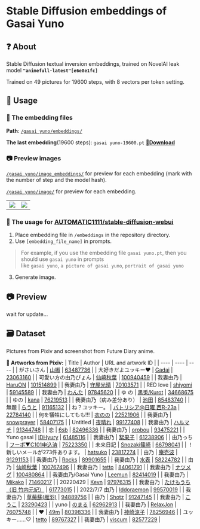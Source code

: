 # Stable Diffusion embeddings of Gasai Yuno

## ❓ About
Stable Diffusion textual inversion embeddings, trained on NovelAI leak model **`"animefull-latest"[e6e8e1fc]`**

Trained on 49 pictures for 19600 steps, with 8 vectors per token setting.

## 📖 Usage

### 📁 The embedding files
**Path**: [`/gasai yuno/embeddings/`](https://github.com/Ljzd-PRO/stable-diffusion-embeddings-of-gasai-yuno/tree/main/gasai%20yuno/embeddings)

**The last embedding**(19600 steps): `gasai yuno-19600.pt` [**🔗Download**](https://github.com/Ljzd-PRO/stable-diffusion-embeddings-of-gasai-yuno/raw/main/gasai%20yuno/embeddings/gasai%20yuno-9800.pt)

### 📷 Preview images
[`/gasai yuno/image_embeddings/`](https://github.com/Ljzd-PRO/stable-diffusion-embeddings-of-gasai-yuno/tree/main/gasai%20yuno/image_embeddings/) for preview for each embedding (mark with the number of step and the model hash).

[`/gasai yuno/image/`](https://github.com/Ljzd-PRO/stable-diffusion-embeddings-of-gasai-yuno/tree/main/gasai%20yuno/images/) for preview for each embedding.

<table>
  <tr>
    <td> <img src="https://user-images.githubusercontent.com/63289359/195997003-e3da93f6-bba5-4bce-961a-0981b280c620.png" border=0> </td>
    <td> <img src="https://user-images.githubusercontent.com/63289359/195997017-b32c1808-d6b8-44df-8600-0360c652c039.png" border=0> </td>
  </tr>
</table>

### 📖 The usage for [AUTOMATIC1111/stable-diffusion-webui](https://github.com/AUTOMATIC1111/stable-diffusion-webui)
1. Place embedding file in `/embeddings` in the repository directory.
2. Use `[embedding_file_name]` in prompts.
> For example, if you use the embedding file `gasai yuno.pt`, then you should use `gasai yuno` in prompts  
> like `gasai yuno`, `a picture of gasai yuno`, `portrait of gasai yuno`
3. Generate image.

## 📷 Preview
wait for update...

## 🗃️ Dataset
Pictures from Pixiv and screenshot from Future Diary anime.

**🙏 Artworks from Pixiv:**
|   Title   |  Author  |   URL and artwork ID   |
| ---- | ---- | ---- |
| がさいさん | [山椒](https://www.pixiv.net/users/9226224) | [63487736](https://www.pixiv.net/artworks/63487736) |
| 大好きだよユッキー♥ | [Gadai](https://www.pixiv.net/users/1007481) | [23063160](https://www.pixiv.net/artworks/23063160) |
| 可愛い方の由乃ぴょん | [仙崎秋葉](https://www.pixiv.net/users/67968625) | [100940459](https://www.pixiv.net/artworks/100940459) |
| 我妻由乃 | [HaruON](https://www.pixiv.net/users/36637510) | [101514899](https://www.pixiv.net/artworks/101514899) |
| 我妻由乃 | [守屋光晴](https://www.pixiv.net/users/14706222) | [70103571](https://www.pixiv.net/artworks/70103571) |
| RED love | [shiyomi](https://www.pixiv.net/users/20334136) | [59145589](https://www.pixiv.net/artworks/59145589) |
| 我妻由乃 | [わんた](https://www.pixiv.net/users/80912901) | [97845620](https://www.pixiv.net/artworks/97845620) |
| ゆ の | [黒兎/Kurot](https://www.pixiv.net/users/42675) | [34668675](https://www.pixiv.net/artworks/34668675) |
| ゆの | [kana](https://www.pixiv.net/users/42986838) | [76219513](https://www.pixiv.net/artworks/76219513) |
| 我妻由乃（病み差分あり） | [池田](https://www.pixiv.net/users/49839934) | [85483740](https://www.pixiv.net/artworks/85483740) |
| 無題 | [らうと](https://www.pixiv.net/users/14438469) | [91165132](https://www.pixiv.net/artworks/91165132) |
| ね？ユッキー。 | [パトリシア@日曜 西R-23a](https://www.pixiv.net/users/2152) | [22784140](https://www.pixiv.net/artworks/22784140) |
| 何を犠牲にしてもも!!! | [衣のの](https://www.pixiv.net/users/1918464) | [22521906](https://www.pixiv.net/artworks/22521906) |
| 我妻由乃 | [snowprayer](https://www.pixiv.net/users/8284729) | [58407175](https://www.pixiv.net/artworks/58407175) |
| Untitled | [夜晴れ](https://www.pixiv.net/users/80331852) | [99177408](https://www.pixiv.net/artworks/99177408) |
| 我妻由乃 | [ハルマチ](https://www.pixiv.net/users/19770366) | [91344748](https://www.pixiv.net/artworks/91344748) |
| 恋 | [6sb](https://www.pixiv.net/users/15219049) | [82496336](https://www.pixiv.net/artworks/82496336) |
| 我妻由乃 | [orobou](https://www.pixiv.net/users/15353675) | [93475221](https://www.pixiv.net/artworks/93475221) |
| Yuno gasai | [IDHyury](https://www.pixiv.net/users/676725) | [61485116](https://www.pixiv.net/artworks/61485116) |
| 我妻由乃 | [絮果子](https://www.pixiv.net/users/16852016) | [61238906](https://www.pixiv.net/artworks/61238906) |
| 由乃っち | [フーポ▼C101申込済](https://www.pixiv.net/users/74538) | [75223350](https://www.pixiv.net/artworks/75223350) |
| 未来日記 | [Snozaki篠崎](https://www.pixiv.net/users/19476792) | [66798041](https://www.pixiv.net/artworks/66798041) |
| ！新しいメールが273件あります。 | [hatsuko](https://www.pixiv.net/users/237559) | [23817274](https://www.pixiv.net/artworks/23817274) |
| 由乃 | [庵壱波](https://www.pixiv.net/users/46935532) | [91291153](https://www.pixiv.net/artworks/91291153) |
| 我妻由乃 | [Rocks](https://www.pixiv.net/users/22741937) | [89901655](https://www.pixiv.net/artworks/89901655) |
| 我妻由乃 | [水表](https://www.pixiv.net/users/11319066) | [58224782](https://www.pixiv.net/artworks/58224782) |
| 由乃 | [仙崎秋葉](https://www.pixiv.net/users/67968625) | [100767496](https://www.pixiv.net/artworks/100767496) |
| 我妻由乃 | [tetto](https://www.pixiv.net/users/11837757) | [84061791](https://www.pixiv.net/artworks/84061791) |
| 我妻由乃 | [ナツメグ](https://www.pixiv.net/users/177117) | [100480864](https://www.pixiv.net/artworks/100480864) |
| 我妻由乃/Gasai Yuno | [Leemun](https://www.pixiv.net/users/45090103) | [82414019](https://www.pixiv.net/artworks/82414019) |
| 我妻由乃 | [Mikako](https://www.pixiv.net/users/35193903) | [71460217](https://www.pixiv.net/artworks/71460217) |
| 20220429 | [Kevn](https://www.pixiv.net/users/2836899) | [97976315](https://www.pixiv.net/artworks/97976315) |
| 我妻由乃 | [たけもうち（旧 竹内元紀）](https://www.pixiv.net/users/1470854) | [61773015](https://www.pixiv.net/artworks/61773015) |
| 2022/7/7 由乃 | [Iddoraemon](https://www.pixiv.net/users/12365802) | [99570019](https://www.pixiv.net/artworks/99570019) |
| 我妻由乃 | [草莓蘇(雁羽)](https://www.pixiv.net/users/72625752) | [94889756](https://www.pixiv.net/artworks/94889756) |
| 由乃 | [Shotz](https://www.pixiv.net/users/8321385) | [91247145](https://www.pixiv.net/artworks/91247145) |
| 我妻由乃 | [こうこ](https://www.pixiv.net/users/1490115) | [23290423](https://www.pixiv.net/artworks/23290423) |
| yuno | [のまる](https://www.pixiv.net/users/7842054) | [62962913](https://www.pixiv.net/artworks/62962913) |
| 我妻由乃 | [RelaxJon](https://www.pixiv.net/users/3548205) | [76075748](https://www.pixiv.net/artworks/76075748) |
| ❤️ | [49m](https://www.pixiv.net/users/27105744) | [80398336](https://www.pixiv.net/artworks/80398336) |
| 我妻由乃 | [神崎涼子](https://www.pixiv.net/users/14344686) | [78256946](https://www.pixiv.net/artworks/78256946) |
| ユッキー……♡ | [tetto](https://www.pixiv.net/users/11837757) | [89767327](https://www.pixiv.net/artworks/89767327) |
| 我妻由乃 | [viscum](https://www.pixiv.net/users/20951095) | [82577229](https://www.pixiv.net/artworks/82577229) |

